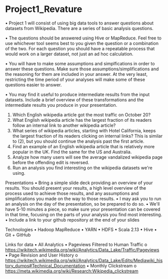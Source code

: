 # Project1_Revature


•	Project 1 will consist of using big data tools to answer questions about datasets from Wikipedia. There are a series of basic analysis questions.

•	The questions should be answered using Hive or MapReduce. Feel free to use whichever tool seems best to you given the question or a combination of the two. For each question you should have a repeatable process that would work on a larger dataset, not just an ad hoc calculation.

•	You will have to make some assumptions and simplfications in order to answer these questions. Make sure those assumptions/simplifications and the reasoning for them are included in your answer. At the very least, restricting the time period of your analyses will make some of these questions easier to answer.

•	You may find it useful to produce intermediate results from the input datasets. Include a brief overview of these transformations and the intermediate results you produce in your presentation.

1.	Which English wikipedia article got the most traffic on October 20?
2.	What English wikipedia article has the largest fraction of its readers follow an internal link to another wikipedia article?
3.	What series of wikipedia articles, starting with Hotel California, keeps the largest fraction of its readers clicking on internal links? This is similar to (2), but you should continue the analysis past the first article.
4.	Find an example of an English wikipedia article that is relatively more popular in the UK. Find the same for the US and Australia.
5.	Analyze how many users will see the average vandalized wikipedia page before the offending edit is reversed.
6.	Run an analysis you find interesting on the wikipedia datasets we're using.

Presentations
•	Bring a simple slide deck providing an overview of your results. You should present your results, a high level overview of the process used to achieve those results, and any assumptions and simplifications you made on the way to those results.
•	I may ask you to run an analysis on the day of the presentation, so be prepared to do so.
•	We'll have 5-10 minutes a piece, so make sure your presentation can be covered in that time, focusing on the parts of your analysis you find most interesting.
•	Include a link to your github repository at the end of your slides

Technologies
  •	Hadoop MapReduce
  •	YARN
  •	HDFS
  •	Scala 2.13
  •	Hive
  •	Git + GitHub

Links for data
•	All Analytics
•	Pageviews Filtered to Human Traffic
o	https://wikitech.wikimedia.org/wiki/Analytics/Data_Lake/Traffic/Pageviews
•	Page Revision and User History
o	https://wikitech.wikimedia.org/wiki/Analytics/Data_Lake/Edits/Mediawiki_history_dumps#Technical_Documentation
•	Monthly Clickstream
o	https://meta.wikimedia.org/wiki/Research:Wikipedia_clickstream



